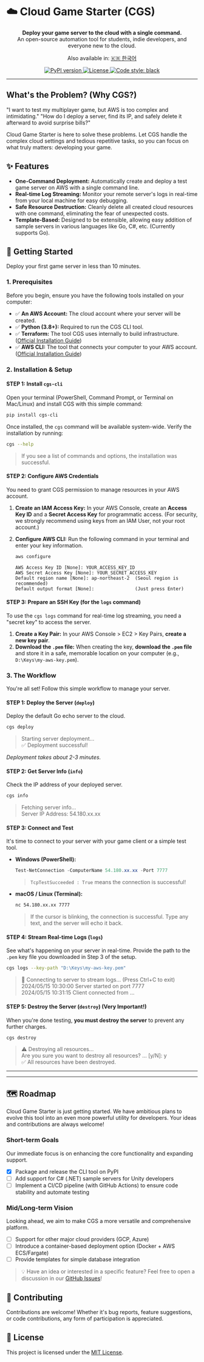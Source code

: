 # ☁️ Cloud Game Starter (CGS)

<p align="center">
  <!-- TODO: Add your project logo here -->
  <!-- <img src="YOUR_PROJECT_LOGO_URL_HERE" alt="Cloud Game Starter Logo" width="200"/> -->
</p>

<p align="center">
  <strong>Deploy your game server to the cloud with a single command.</strong>
  <br />
  An open-source automation tool for students, indie developers, and everyone new to the cloud.
</p>

<p align="center">
  <!-- Language Switcher -->
  Also available in: <a href="README.ko.md">🇰🇷 한국어</a>
</p>

<p align="center">
  <a href="https://pypi.org/project/cgs-cli/">
    <img src="https://img.shields.io/pypi/v/cgs-cli" alt="PyPI version">
  </a>
  <a href="https://github.com/YOUR_USERNAME/cloud-game-starter/blob/main/LICENSE">
    <img src="https://img.shields.io/pypi/l/cgs-cli" alt="License">
  </a>
  <a href="https://github.com/psf/black">
    <img src="https://img.shields.io/badge/code%20style-black-000000.svg" alt="Code style: black">
  </a>
</p>

---

## What's the Problem? (Why CGS?)

"I want to test my multiplayer game, but AWS is too complex and intimidating."
"How do I deploy a server, find its IP, and safely delete it afterward to avoid surprise bills?"

Cloud Game Starter is here to solve these problems. Let CGS handle the complex cloud settings and tedious repetitive tasks, so you can focus on what truly matters: developing your game.

## ✨ Features

*   **One-Command Deployment:** Automatically create and deploy a test game server on AWS with a single command line.
*   **Real-time Log Streaming:** Monitor your remote server's logs in real-time from your local machine for easy debugging.
*   **Safe Resource Destruction:** Cleanly delete all created cloud resources with one command, eliminating the fear of unexpected costs.
*   **Template-Based:** Designed to be extensible, allowing easy addition of sample servers in various languages like Go, C#, etc. (Currently supports Go).

## 🚀 Getting Started

Deploy your first game server in less than 10 minutes.

### 1. Prerequisites

Before you begin, ensure you have the following tools installed on your computer:

*   ✅ **An AWS Account:** The cloud account where your server will be created.
*   ✅ **Python (3.8+):** Required to run the CGS CLI tool.
*   ✅ **Terraform:** The tool CGS uses internally to build infrastructure. ([Official Installation Guide](https://developer.hashicorp.com/terraform/downloads))
*   ✅ **AWS CLI:** The tool that connects your computer to your AWS account. ([Official Installation Guide](https://aws.amazon.com/cli/))

### 2. Installation & Setup

#### STEP 1: Install `cgs-cli`

Open your terminal (PowerShell, Command Prompt, or Terminal on Mac/Linux) and install CGS with this simple command:

```bash
pip install cgs-cli
```

Once installed, the `cgs` command will be available system-wide. Verify the installation by running:

```bash
cgs --help
```
> If you see a list of commands and options, the installation was successful.

#### STEP 2: Configure AWS Credentials

You need to grant CGS permission to manage resources in your AWS account.

1.  **Create an IAM Access Key:** In your AWS Console, create an **Access Key ID** and a **Secret Access Key** for programmatic access. (For security, we strongly recommend using keys from an IAM User, not your root account.)

2.  **Configure AWS CLI:** Run the following command in your terminal and enter your key information.

    ```bash
    aws configure
    ```
    ```
    AWS Access Key ID [None]: YOUR_ACCESS_KEY_ID
    AWS Secret Access Key [None]: YOUR_SECRET_ACCESS_KEY
    Default region name [None]: ap-northeast-2  (Seoul region is recommended)
    Default output format [None]:               (Just press Enter)
    ```

#### STEP 3: Prepare an SSH Key (for the `logs` command)

To use the `cgs logs` command for real-time log streaming, you need a "secret key" to access the server.

1.  **Create a Key Pair:** In your AWS Console > EC2 > Key Pairs, **create a new key pair**.
2.  **Download the `.pem` file:** When creating the key, **download the `.pem` file** and store it in a safe, memorable location on your computer (e.g., `D:\Keys\my-aws-key.pem`).

### 3. The Workflow

You're all set! Follow this simple workflow to manage your server.

#### STEP 1: Deploy the Server (`deploy`)

Deploy the default Go echo server to the cloud.

```bash
cgs deploy
```
> Starting server deployment...  
> ✅ Deployment successful!

*Deployment takes about 2-3 minutes.*

#### STEP 2: Get Server Info (`info`)

Check the IP address of your deployed server.

```bash
cgs info
```
> Fetching server info...  
> Server IP Address: 54.180.xx.xx

#### STEP 3: Connect and Test

It's time to connect to your server with your game client or a simple test tool.

*   **Windows (PowerShell):**
    ```powershell
    Test-NetConnection -ComputerName 54.180.xx.xx -Port 7777
    ```
    > `TcpTestSucceeded : True` means the connection is successful!

*   **macOS / Linux (Terminal):**
    ```bash
    nc 54.180.xx.xx 7777
    ```
    > If the cursor is blinking, the connection is successful. Type any text, and the server will echo it back.

#### STEP 4: Stream Real-time Logs (`logs`)

See what's happening on your server in real-time. Provide the path to the `.pem` key file you downloaded in Step 3 of the setup.

```bash
cgs logs --key-path "D:\Keys\my-aws-key.pem"
```
> 📡 Connecting to server to stream logs... (Press Ctrl+C to exit)  
> 2024/05/15 10:30:00 Server started on port 7777  
> 2024/05/15 10:31:15 Client connected from ...

#### STEP 5: Destroy the Server (`destroy`) (Very Important!)

When you're done testing, **you must destroy the server** to prevent any further charges.

```bash
cgs destroy
```
> ⚠️ Destroying all resources...  
> Are you sure you want to destroy all resources? ... [y/N]: y  
> ✅ All resources have been destroyed.

---

---

## 🗺️ Roadmap

Cloud Game Starter is just getting started. We have ambitious plans to evolve this tool into an even more powerful utility for developers. Your ideas and contributions are always welcome!

### Short-term Goals

Our immediate focus is on enhancing the core functionality and expanding support.

*   [x] Package and release the CLI tool on PyPI
*   [ ] Add support for C# (.NET) sample servers for Unity developers
*   [ ] Implement a CI/CD pipeline (with GitHub Actions) to ensure code stability and automate testing

### Mid/Long-term Vision

Looking ahead, we aim to make CGS a more versatile and comprehensive platform.

*   [ ] Support for other major cloud providers (GCP, Azure)
*   [ ] Introduce a container-based deployment option (Docker + AWS ECS/Fargate)
*   [ ] Provide templates for simple database integration

> 💡 Have an idea or interested in a specific feature? Feel free to open a discussion in our [GitHub Issues](https://github.com/rosmontisu/cloud-game-starter/issues)!

## 🤝 Contributing

Contributions are welcome! Whether it's bug reports, feature suggestions, or code contributions, any form of participation is appreciated.

## 📝 License

This project is licensed under the [MIT License](LICENSE).
